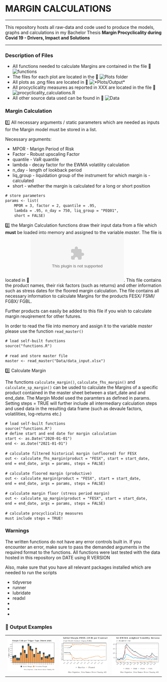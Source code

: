 # MARGIN CALCULATIONS

---

This repository hosts all raw-data and code used to produce the models, graphs and calculations in my Bachelor Thesis **Margin Procyclicality during Covid 19 - Drivers, 
Impact and Solutions**

---

### Description of Files

- All functions needed to calculate Margins are contained in the file :link: ![*functions*](functions.R)
- The files for each plot are located in the :link: ![*Plots*](plots) folder
- All plots as .png files are located in  :link: ![*Plots/Output](plots/output)*
- All procyclicality measures as reported in XXX are located in the file :link: ![*procyclicality_calculations.R*](procyclicality_calculations.R)
- All other source data used can be found in :link: ![*Data*](data)

### Margin Calculation

:one: All necessary arguments / static parameters which are needed as inputs for the Margin model must be stored in a list.

Necessary arguments:

- MPOR - Marign Period of Risk
- Factor - Robust upscaling Factor
- quantile - VaR quantile
- lambda - decay factor for the EWMA volatility calculation
- n_day - length of lookback period
- liq_group - liquidation group of the instrument for which margin is - calculated
- short - whether the margin is calculated for a long or short position

```
# store parameters 
params <- list(
    MPOR = 3, factor = 2, quantile = .95, 
    lambda = .95, n_day = 750, liq_group = "PEQ01",
    short = FALSE)
```

:two: the Margin Calculation functions draw their input data from a file which **must** be loaded into memory and assigned to the variable *master*. The file is located in :link: ![*Data/data_input.xlsx*](Data/data_input.xlsx). This file
contains the product names, their risk factors (such as returns) and other information such as stress dates for the floored margin calculation. The file contains all necessary information to calculate Margins for the products FESX/ FSMI/ FGBX/ FGBL.

Further products can easily be added to this file if you wish to calculate margin reuqirement for other futures.


In order to read the file into memory and assign it to the variable *master* please use the function `read_master()`

```
# load self-built functions 
source("functions.R")

# read and store master file
master <- read_master("Data/data_input.xlsx")
```

:three: Calculate Margin

The functions `calculate_margin()`, `calculate_fhs_margin()` and `calculate_sp_margin()` can be usded to calculate the Margins of a specific product contained in the master sheet between a start_date and and end_date. The Margin Model used the paramters as defined in params. Setting steps = TRUE will further include all intermediary calculation steps and used data in the resulting data frame (such as devaule factors, volatilities, log-returns etc.)
```
# load self-built functions 
source("functions.R")
# define start and end date for margin calculation 
start <- as.Date("2020-01-01")
end <- as.Date("2021-01-01")

# calculate filtered historical margin (unfloored) for FESX
out <- calculate_fhs_margin(product = "FESX", start = start_date, 
end = end_date, args = params, steps = FALSE)

# calculate floored margin (productive)
out <- calculate_margin(product = "FESX", start = start_date, 
end = end_date, args = params, steps = FALSE)

# calculate margin floor (stress period margin)
out <- calculate_sp_margin(product = "FESX", start = start_date, 
end = end_date, args = params, steps = FALSE)

# calculate procyclicality measures 
must include steps = TRUE!
```

### Warnings

The written functions do not have any error controls built in.
If you encounter an error, make sure to pass the demanded arguments in the required format to the functions. 
All functions were last tested with the data hosted in this repository on DATE using R VERSION

Also, make sure that you have all relevant packages installed which are needed to run the scripts 
- tidyverse
- runner
- lubridate
- readxl
-
-
-

### :rocket: Output Examples

|   |   | |
:-------------------------:|:-------------------------:|:-------------------------:
![](Plots/Output/IMC_March.png)  |  ![](Plots/Output/baseline_vs_stress.png) |  ![](Plots/Output/ewma_1d.png) 
